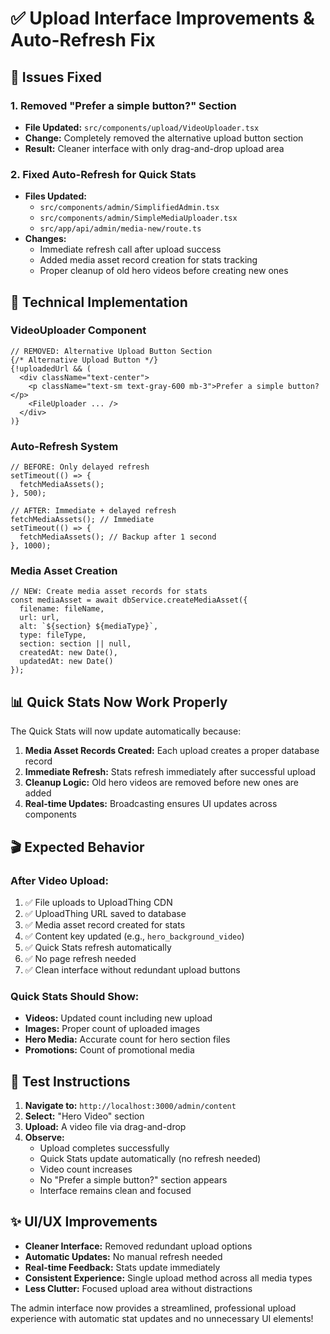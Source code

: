 # ✅ Upload Interface Improvements & Auto-Refresh Fix

## 🎯 Issues Fixed

### 1. **Removed "Prefer a simple button?" Section**
- **File Updated:** `src/components/upload/VideoUploader.tsx`
- **Change:** Completely removed the alternative upload button section
- **Result:** Cleaner interface with only drag-and-drop upload area

### 2. **Fixed Auto-Refresh for Quick Stats**
- **Files Updated:** 
  - `src/components/admin/SimplifiedAdmin.tsx`
  - `src/components/admin/SimpleMediaUploader.tsx`
  - `src/app/api/admin/media-new/route.ts`
- **Changes:**
  - Immediate refresh call after upload success
  - Added media asset record creation for stats tracking
  - Proper cleanup of old hero videos before creating new ones

## 🔧 Technical Implementation

### VideoUploader Component
```tsx
// REMOVED: Alternative Upload Button Section
{/* Alternative Upload Button */}
{!uploadedUrl && (
  <div className="text-center">
    <p className="text-sm text-gray-600 mb-3">Prefer a simple button?</p>
    <FileUploader ... />
  </div>
)}
```

### Auto-Refresh System
```tsx
// BEFORE: Only delayed refresh
setTimeout(() => {
  fetchMediaAssets();
}, 500);

// AFTER: Immediate + delayed refresh
fetchMediaAssets(); // Immediate
setTimeout(() => {
  fetchMediaAssets(); // Backup after 1 second
}, 1000);
```

### Media Asset Creation
```tsx
// NEW: Create media asset records for stats
const mediaAsset = await dbService.createMediaAsset({
  filename: fileName,
  url: url,
  alt: `${section} ${mediaType}`,
  type: fileType,
  section: section || null,
  createdAt: new Date(),
  updatedAt: new Date()
});
```

## 📊 Quick Stats Now Work Properly

The Quick Stats will now update automatically because:

1. **Media Asset Records Created:** Each upload creates a proper database record
2. **Immediate Refresh:** Stats refresh immediately after successful upload  
3. **Cleanup Logic:** Old hero videos are removed before new ones are added
4. **Real-time Updates:** Broadcasting ensures UI updates across components

## 🎬 Expected Behavior

### After Video Upload:
1. ✅ File uploads to UploadThing CDN
2. ✅ UploadThing URL saved to database
3. ✅ Media asset record created for stats
4. ✅ Content key updated (e.g., `hero_background_video`)
5. ✅ Quick Stats refresh automatically
6. ✅ No page refresh needed
7. ✅ Clean interface without redundant upload buttons

### Quick Stats Should Show:
- **Videos:** Updated count including new upload
- **Images:** Proper count of uploaded images  
- **Hero Media:** Accurate count for hero section files
- **Promotions:** Count of promotional media

## 🧪 Test Instructions

1. **Navigate to:** `http://localhost:3000/admin/content`
2. **Select:** "Hero Video" section
3. **Upload:** A video file via drag-and-drop
4. **Observe:** 
   - Upload completes successfully
   - Quick Stats update automatically (no refresh needed)
   - Video count increases
   - No "Prefer a simple button?" section appears
   - Interface remains clean and focused

## ✨ UI/UX Improvements

- **Cleaner Interface:** Removed redundant upload options
- **Automatic Updates:** No manual refresh needed
- **Real-time Feedback:** Stats update immediately
- **Consistent Experience:** Single upload method across all media types
- **Less Clutter:** Focused upload area without distractions

The admin interface now provides a streamlined, professional upload experience with automatic stat updates and no unnecessary UI elements!